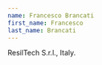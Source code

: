 ```yaml
---
name: Francesco Brancati
first_name: Francesco
last_name: Brancati
---
```


ResilTech S.r.l., Italy.


